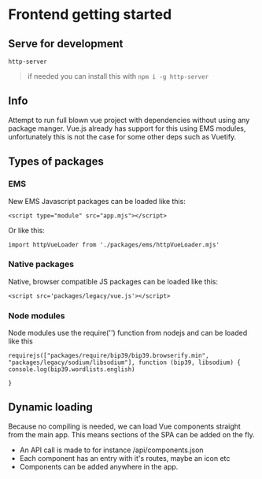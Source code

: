 # Frontend getting started

## Serve for development

```
http-server
```
> if needed you can install this with `npm i -g http-server`



## Info

Attempt to run full blown vue project with dependencies without using any package manger. Vue.js already has support for this using EMS modules, unfortunately this is not the case for some other deps such as Vuetify.


## Types of packages

### EMS
New EMS Javascript packages can be loaded like this:
```
<script type="module" src="app.mjs"></script>
```

Or like this:
```
import httpVueLoader from './packages/ems/httpVueLoader.mjs'
```

### Native packages
Native, browser compatible JS packages can be loaded like this:
```
<script src='packages/legacy/vue.js'></script>
```

### Node modules
Node modules use the require('') function from nodejs and can be loaded like this 
```
requirejs(["packages/require/bip39/bip39.browserify.min", "packages/legacy/sodium/libsodium"], function (bip39, libsodium) {
console.log(bip39.wordlists.english)

}
```


## Dynamic loading

Because no compiling is needed, we can load Vue components straight from the main app. This means sections of the SPA can be added on the fly. 

- An API call is made to for instance /api/components.json
- Each component has an entry with it's routes, maybe an icon etc
- Components can be added anywhere in the app.





